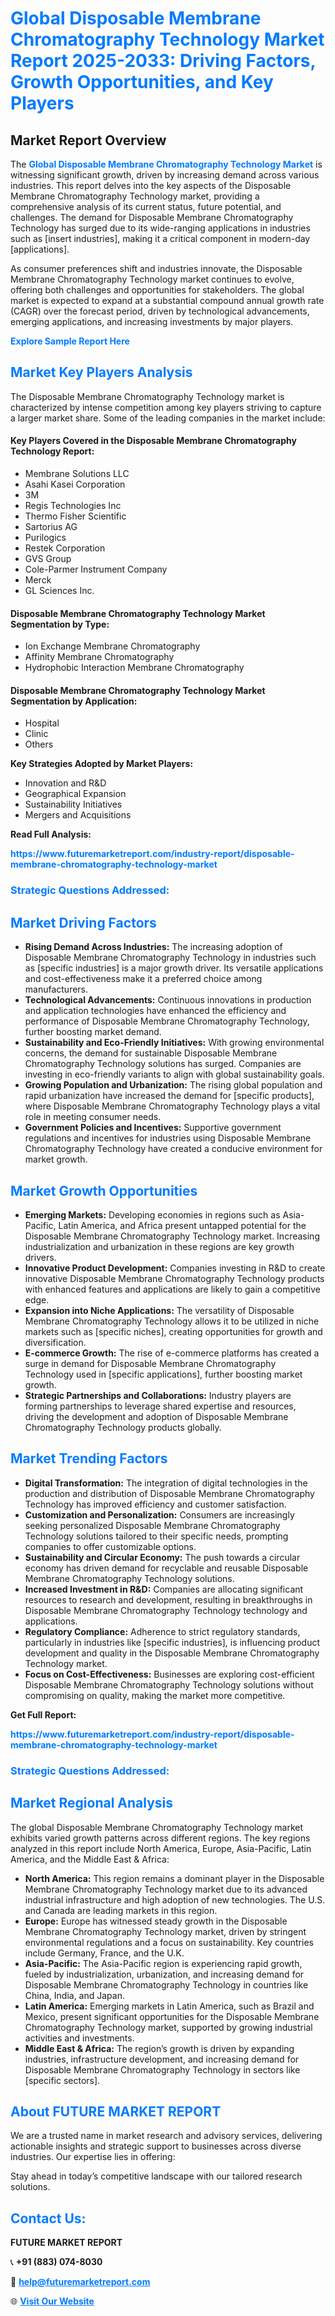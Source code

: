 <h1 style="color: #007BFF;">Global Disposable Membrane Chromatography Technology Market Report 2025-2033: Driving Factors, Growth Opportunities, and Key Players</h1>

<section id="overview">
<h2>Market Report Overview</h2>
<p>The <a href="https://www.futuremarketreport.com/industry-report/disposable-membrane-chromatography-technology-market" style="color: #007BFF; text-decoration: none;"><strong>Global Disposable Membrane Chromatography Technology Market</strong></a> is witnessing significant growth, driven by increasing demand across various industries. This report delves into the key aspects of the Disposable Membrane Chromatography Technology market, providing a comprehensive analysis of its current status, future potential, and challenges. The demand for Disposable Membrane Chromatography Technology has surged due to its wide-ranging applications in industries such as [insert industries], making it a critical component in modern-day [applications].</p>
<p>As consumer preferences shift and industries innovate, the Disposable Membrane Chromatography Technology market continues to evolve, offering both challenges and opportunities for stakeholders. The global market is expected to expand at a substantial compound annual growth rate (CAGR) over the forecast period, driven by technological advancements, emerging applications, and increasing investments by major players.</p>
</section>

<section id="overview">
<p><a href="https://www.futuremarketreport.com/request-sample/reportId=79328" style="color: #007BFF; text-decoration: none;"><strong>Explore Sample Report Here</strong></a></p>
</section>

<section id="key-players">
<h2 style="color: #007BFF;">Market Key Players Analysis</h2>
<p>The Disposable Membrane Chromatography Technology market is characterized by intense competition among key players striving to capture a larger market share. Some of the leading companies in the market include:</p>
<h4>Key Players Covered in the Disposable Membrane Chromatography Technology Report:</h4>
<ul><li>Membrane Solutions LLC</li><li>Asahi Kasei Corporation</li><li>3M</li><li>Regis Technologies Inc</li><li>Thermo Fisher Scientific</li><li>Sartorius AG</li><li>Purilogics</li><li>Restek Corporation</li><li>GVS Group</li><li>Cole-Parmer Instrument Company</li><li>Merck</li><li>GL Sciences Inc.</li></ul>
<h4>Disposable Membrane Chromatography Technology Market Segmentation by Type:</h4>
<ul><li>Ion Exchange Membrane Chromatography</li><li>Affinity Membrane Chromatography</li><li>Hydrophobic Interaction Membrane Chromatography</li></ul>

<h4>Disposable Membrane Chromatography Technology Market Segmentation by Application:</h4>
<ul><li>Hospital</li><li>Clinic</li><li>Others</li></ul>
<p><strong>Key Strategies Adopted by Market Players:</strong></p>
<ul>
<li>Innovation and R&D</li>
<li>Geographical Expansion</li>
<li>Sustainability Initiatives</li>
<li>Mergers and Acquisitions</li>
</ul>
</section>

<section>
<p><strong>Read Full Analysis: </strong></p><a href="https://www.futuremarketreport.com/industry-report/disposable-membrane-chromatography-technology-market" style="color: #007BFF; text-decoration: none;"><strong>https://www.futuremarketreport.com/industry-report/disposable-membrane-chromatography-technology-market</strong></a>
<h3 style="color: #007BFF;">Strategic Questions Addressed:</h3>
</section>

<section id="driving-factors">
<h2 style="color: #007BFF;">Market Driving Factors</h2>
<ul>
<li><strong>Rising Demand Across Industries:</strong> The increasing adoption of Disposable Membrane Chromatography Technology in industries such as [specific industries] is a major growth driver. Its versatile applications and cost-effectiveness make it a preferred choice among manufacturers.</li>
<li><strong>Technological Advancements:</strong> Continuous innovations in production and application technologies have enhanced the efficiency and performance of Disposable Membrane Chromatography Technology, further boosting market demand.</li>
<li><strong>Sustainability and Eco-Friendly Initiatives:</strong> With growing environmental concerns, the demand for sustainable Disposable Membrane Chromatography Technology solutions has surged. Companies are investing in eco-friendly variants to align with global sustainability goals.</li>
<li><strong>Growing Population and Urbanization:</strong> The rising global population and rapid urbanization have increased the demand for [specific products], where Disposable Membrane Chromatography Technology plays a vital role in meeting consumer needs.</li>
<li><strong>Government Policies and Incentives:</strong> Supportive government regulations and incentives for industries using Disposable Membrane Chromatography Technology have created a conducive environment for market growth.</li>
</ul>
</section>

<section id="growth-opportunities">
<h2 style="color: #007BFF;">Market Growth Opportunities</h2>
<ul>
<li><strong>Emerging Markets:</strong> Developing economies in regions such as Asia-Pacific, Latin America, and Africa present untapped potential for the Disposable Membrane Chromatography Technology market. Increasing industrialization and urbanization in these regions are key growth drivers.</li>
<li><strong>Innovative Product Development:</strong> Companies investing in R&D to create innovative Disposable Membrane Chromatography Technology products with enhanced features and applications are likely to gain a competitive edge.</li>
<li><strong>Expansion into Niche Applications:</strong> The versatility of Disposable Membrane Chromatography Technology allows it to be utilized in niche markets such as [specific niches], creating opportunities for growth and diversification.</li>
<li><strong>E-commerce Growth:</strong> The rise of e-commerce platforms has created a surge in demand for Disposable Membrane Chromatography Technology used in [specific applications], further boosting market growth.</li>
<li><strong>Strategic Partnerships and Collaborations:</strong> Industry players are forming partnerships to leverage shared expertise and resources, driving the development and adoption of Disposable Membrane Chromatography Technology products globally.</li>
</ul>
</section>

<section id="trending-factors">
<h2 style="color: #007BFF;">Market Trending Factors</h2>
<ul>
<li><strong>Digital Transformation:</strong> The integration of digital technologies in the production and distribution of Disposable Membrane Chromatography Technology has improved efficiency and customer satisfaction.</li>
<li><strong>Customization and Personalization:</strong> Consumers are increasingly seeking personalized Disposable Membrane Chromatography Technology solutions tailored to their specific needs, prompting companies to offer customizable options.</li>
<li><strong>Sustainability and Circular Economy:</strong> The push towards a circular economy has driven demand for recyclable and reusable Disposable Membrane Chromatography Technology solutions.</li>
<li><strong>Increased Investment in R&D:</strong> Companies are allocating significant resources to research and development, resulting in breakthroughs in Disposable Membrane Chromatography Technology technology and applications.</li>
<li><strong>Regulatory Compliance:</strong> Adherence to strict regulatory standards, particularly in industries like [specific industries], is influencing product development and quality in the Disposable Membrane Chromatography Technology market.</li>
<li><strong>Focus on Cost-Effectiveness:</strong> Businesses are exploring cost-efficient Disposable Membrane Chromatography Technology solutions without compromising on quality, making the market more competitive.</li>
</ul>
</section>

<section>
<p><strong>Get Full Report: </strong></p><a href="https://www.futuremarketreport.com/industry-report/disposable-membrane-chromatography-technology-market" style="color: #007BFF; text-decoration: none;"><strong>https://www.futuremarketreport.com/industry-report/disposable-membrane-chromatography-technology-market</strong></a>
<h3 style="color: #007BFF;">Strategic Questions Addressed:</h3>
</section>


<section id="regional-analysis">
<h2 style="color: #007BFF;">Market Regional Analysis</h2>
<p>The global Disposable Membrane Chromatography Technology market exhibits varied growth patterns across different regions. The key regions analyzed in this report include North America, Europe, Asia-Pacific, Latin America, and the Middle East & Africa:</p>
<ul>
<li><strong>North America:</strong> This region remains a dominant player in the Disposable Membrane Chromatography Technology market due to its advanced industrial infrastructure and high adoption of new technologies. The U.S. and Canada are leading markets in this region.</li>
<li><strong>Europe:</strong> Europe has witnessed steady growth in the Disposable Membrane Chromatography Technology market, driven by stringent environmental regulations and a focus on sustainability. Key countries include Germany, France, and the U.K.</li>
<li><strong>Asia-Pacific:</strong> The Asia-Pacific region is experiencing rapid growth, fueled by industrialization, urbanization, and increasing demand for Disposable Membrane Chromatography Technology in countries like China, India, and Japan.</li>
<li><strong>Latin America:</strong> Emerging markets in Latin America, such as Brazil and Mexico, present significant opportunities for the Disposable Membrane Chromatography Technology market, supported by growing industrial activities and investments.</li>
<li><strong>Middle East & Africa:</strong> The region’s growth is driven by expanding industries, infrastructure development, and increasing demand for Disposable Membrane Chromatography Technology in sectors like [specific sectors].</li>
</ul>
</section>

<footer>
<h2 style="color: #007BFF;">About FUTURE MARKET REPORT</h2>
<p>We are a trusted name in market research and advisory services, delivering actionable insights and strategic support to businesses across diverse industries. Our expertise lies in offering:</p>

<p>Stay ahead in today’s competitive landscape with our tailored research solutions.</p>

<h2 style="color: #007BFF;">Contact Us:</h2>
<p><strong>FUTURE MARKET REPORT</strong></p>
<p>📞 <strong>+91 (883) 074-8030</strong></p>
<p>📧 <strong><a href="mailto:help@futuremarketreport.com" style="color: #007BFF;">help@futuremarketreport.com</a></strong></p>
<p>🌐 <strong><a href="https://www.futuremarketreport.com/" style="color: #007BFF;">Visit Our Website</a></strong></p>
</footer>